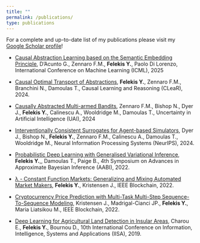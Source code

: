 ```yaml
---
title: "" 
permalink: /publications/
type: publications
---
```

For a complete and up-to-date list of my publications please visit my [Google Scholar profile](https://scholar.google.com/citations?user=Zfe9QCAAAAAJ&hl=en&oi=ao)!


* [Causal Abstraction Learning based on the Semantic Embedding Principle](https://arxiv.org/pdf/2502.00407), D’Acunto G., Zennaro F.M., **Felekis Y.**, Paolo Di Lorenzo, International Conference on Machine Learning (ICML), 2025
  
* [Causal Optimal Transport of Abstractions](https://proceedings.mlr.press/v236/felekis24a/felekis24a.pdf), **Felekis Y.**, Zennaro F.M., Branchini N., Damoulas T., Causal Learning and Reasoning (CLeaR), 2024. 

* [Causally Abstracted Multi-armed Bandits](https://arxiv.org/pdf/2404.17493), Zennaro F.M., Bishop N., Dyer J., **Felekis Y.**, Calinescu A., Wooldridge M., Damoulas T., Uncertainty in Artificial Intelligence (UAI), 2024

* [Interventionally Consistent Surrogates for Agent-based Simulators](https://arxiv.org/pdf/2312.11158.pdf), Dyer J., Bishop N., **Felekis Y.**, Zennaro F.M., Calinescu A., Damoulas T., Wooldridge M., Neural Information Processing Systems (NeurIPS), 2024.

* [Probabilistic Deep Learning with Generalised Variational Inference](https://openreview.net/pdf?id=L_jGauvvbu0), **Felekis Y.**,, Damoulas T., Paige B., 4th Symposium on Advances in Approximate Bayesian Inference (AABI), 2022.

* [λ - Constant Function Markets: Generalizing and Mixing Automated Market Makers](https://ieeexplore.ieee.org/document/9881841), **Felekis Y.**, Kristensen J., IEEE Blockchain, 2022.
  
* [Cryptocurrency Price Prediction with Multi-Task Multi-Step Sequence-To-Sequence Modeling](https://ieeexplore.ieee.org/document/9881849), Kristensen J., Madrigal-Cianci JP., **Felekis Y.**, Maria Liatsikou M., IEEE Blockchain, 2022.

* [Deep Learning for Agricultural Land Detection in Insular Areas](https://ieeexplore.ieee.org/document/8900670), Charou E., **Felekis Y.**, Bournou D., 10th International Conference on Information, Intelligence, Systems and Applications (IISA), 2019.
